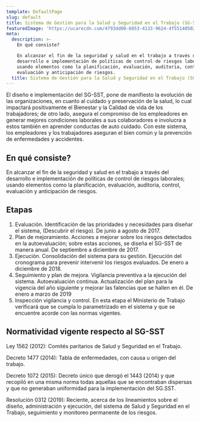 ```yaml
---
template: DefaultPage
slug: default
title: Sistema de Gestión para la Salud y Seguridad en el Trabajo (SG-SST)
featuredImage: 'https://ucarecdn.com/4793dd00-6853-4133-9624-4f55140502c9/'
meta:
  description: >-
    En qué consiste?

    En alcanzar el fin de la seguridad y salud en el trabajo a través del
    desarrollo e implementación de políticas de control de riesgos laborales;
    usando elementos como la planificación, evaluación, auditoria, control,
    evaluación y anticipación de riesgos.
  title: Sistema de Gestión para la Salud y Seguridad en el Trabajo (SG-SST)
---
```

El diseño e implementación del SG-SST, pone de manifiesto la evolución de las organizaciones, en cuanto al cuidado y preservación de la salud, lo cual impactará positivamente el Bienestar y la Calidad de vida de los trabajadores; de otro lado, asegura el compromiso de los empleadores en generar mejores condiciones laborales a sus colaboradores e involucra a estos también en aprender conductas de auto cuidado. Con este sistema, los empleadores y los trabajadores aseguran el bien común y la prevención de enfermedades y accidentes.

## En qué consiste?

En alcanzar el fin de la seguridad y salud en el trabajo a través del desarrollo e implementación de políticas de control de riesgos laborales; usando elementos como la planificación, evaluación, auditoria, control, evaluación y anticipación de riesgos.

## Etapas

1. Evaluación. Identificación de las prioridades y necesidades para diseñar el sistema, (Descubrir el riesgo). De  junio a agosto de 2017.
2. Plan de mejoramiento. Acciones a mejorar sobre los riesgos detectados en la autoevaluación; sobre estas acciones, se diseña el SG-SST de manera anual. De septiembre a diciembre de 2017.
3. Ejecución. Consolidación del sistema para su gestión. Ejecución del cronograma para prevenir intervenir los riesgos evaluados. De enero a diciembre de 2018.
4. Seguimiento y plan de mejora. Vigilancia preventiva a la ejecución del sistema. Autoevaluación continua. Actualización del plan para la vigencia del año siguiente y mejorar las falencias que se hallen en él. De enero a marzo de 2019
5. Inspección vigilancia y control. En esta etapa el Ministerio de Trabajo verificará que se cumpla lo parametrizado en el sistema y que se encuentre acorde con las normas vigentes. 

## Normatividad vigente respecto al SG-SST

Ley 1562 (2012): Comités paritarios de Salud y Seguridad en el Trabajo.

Decreto 1477 (2014): Tabla de enfermedades, con causa u origen del trabajo.

Decreto 1072 (2015): Decreto único que derogó el 1443 (2014) y que recopiló en una misma norma todas aquellas que se encontraban dispersas y que no generaban uniformidad para la implementación del SG.SST.

Resolución 0312 (2019): Reciente, acerca de los lineamientos sobre el diseño, administración y ejecución, del sistema de Salud y Seguridad en el Trabajo, seguimiento y monitoreo permanente de los riesgos.
